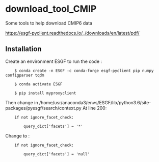 # download_tool_CMIP
Some tools to help download CMIP6 data

https://esgf-pyclient.readthedocs.io/_/downloads/en/latest/pdf/

## Installation
Create an environment ESGF to run the code : 

        $ conda create -n ESGF -c conda-forge esgf-pyclient pip numpy configparser tqdm

        $ conda activate ESGF

        $ pip install myproxyclient


Then change in /home/usr/anaconda3/envs/ESGF/lib/python3.6/site-packages/pyesgf/search/context.py
At line 200:

        if not ignore_facet_check:
        
            query_dict['facets'] = '*'

Change to :

        if not ignore_facet_check:
         
            query_dict['facets'] = 'null'
            
           
